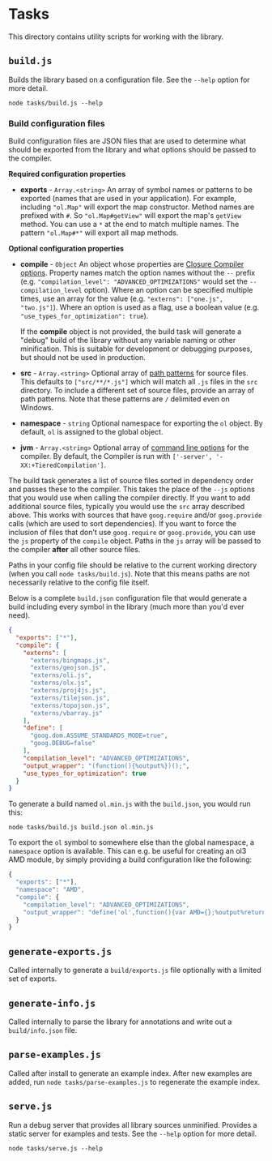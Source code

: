 # Tasks

This directory contains utility scripts for working with the library.


## `build.js`

Builds the library based on a configuration file.  See the `--help` option for more detail.

    node tasks/build.js --help

### Build configuration files

Build configuration files are JSON files that are used to determine what should be exported from the library and what options should be passed to the compiler.

**Required configuration properties**

  * **exports** - `Array.<string>` An array of symbol names or patterns to be exported (names that are used in your application).  For example, including `"ol.Map"` will export the map constructor.  Method names are prefixed with `#`.  So `"ol.Map#getView"` will export the map's `getView` method.  You can use a `*` at the end to match multiple names.  The pattern `"ol.Map#*"` will export all map methods.

**Optional configuration properties**

  * **compile** - `Object` An object whose properties are [Closure Compiler options](https://github.com/openlayers/closure-util/blob/master/compiler-options.txt).  Property names match the option names without the `--` prefix (e.g. `"compilation_level": "ADVANCED_OPTIMIZATIONS"` would set the `--compilation_level` option).  Where an option can be specified multiple times, use an array for the value (e.g. `"externs": ["one.js", "two.js"]`).  Where an option is used as a flag, use a boolean value (e.g. `"use_types_for_optimization": true`).

    If the **compile** object is not provided, the build task will generate a "debug" build of the library without any variable naming or other minification.  This is suitable for development or debugging purposes, but should not be used in production.

  * **src** - `Array.<string>` Optional array of [path patterns](https://github.com/isaacs/minimatch/blob/master/README.md) for source files.  This defaults to `["src/**/*.js"]` which will match all `.js` files in the `src` directory.  To include a different set of source files, provide an array of path patterns.  Note that these patterns are `/` delimited even on Windows.

  * **namespace** - `string` Optional namespace for exporting the `ol` object.  By default, `ol` is assigned to the global object.

  * **jvm** - `Array.<string>` Optional array of [command line options](https://github.com/google/closure-compiler/wiki/FAQ#what-are-the-recommended-java-vm-command-line-options) for the compiler.  By default, the Compiler is run with `['-server', '-XX:+TieredCompilation']`.

The build task generates a list of source files sorted in dependency order and passes these to the compiler.  This takes the place of the `--js` options that you would use when calling the compiler directly.  If you want to add additional source files, typically you would use the `src` array described above.  This works with sources that have `goog.require` and/or `goog.provide` calls (which are used to sort dependencies).  If you want to force the inclusion of files that don't use `goog.require` or `goog.provide`, you can use the `js` property of the `compile` object.  Paths in the `js` array will be passed to the compiler **after** all other source files.

Paths in your config file should be relative to the current working directory (when you call `node tasks/build.js`).  Note that this means paths are not necessarily relative to the config file itself.

Below is a complete `build.json` configuration file that would generate a build including every symbol in the library (much more than you'd ever need).

```json
{
  "exports": ["*"],
  "compile": {
    "externs": [
      "externs/bingmaps.js",
      "externs/geojson.js",
      "externs/oli.js",
      "externs/olx.js",
      "externs/proj4js.js",
      "externs/tilejson.js",
      "externs/topojson.js",
      "externs/vbarray.js"
    ],
    "define": [
      "goog.dom.ASSUME_STANDARDS_MODE=true",
      "goog.DEBUG=false"
    ],
    "compilation_level": "ADVANCED_OPTIMIZATIONS",
    "output_wrapper": "(function(){%output%})();",
    "use_types_for_optimization": true
  }
}
```

To generate a build named `ol.min.js` with the `build.json`, you would run this:

    node tasks/build.js build.json ol.min.js

To export the `ol` symbol to somewhere else than the global namespace, a `namespace` option is available. This can e.g. be useful for creating an ol3 AMD module, by simply providing a build configuration like the following:

```js
{
  "exports": ["*"],
  "namespace": "AMD",
  "compile": {
    "compilation_level": "ADVANCED_OPTIMIZATIONS",
    "output_wrapper": "define('ol',function(){var AMD={};%output%return AMD.ol;});"
  }
}
```


## `generate-exports.js`

Called internally to generate a `build/exports.js` file optionally with a limited set of exports.


## `generate-info.js`

Called internally to parse the library for annotations and write out a `build/info.json` file.


## `parse-examples.js`

Called after install to generate an example index.  After new examples are added, run `node tasks/parse-examples.js` to regenerate the example index.


## `serve.js`

Run a debug server that provides all library sources unminified.  Provides a static server for examples and tests.  See the `--help` option for more detail.

    node tasks/serve.js --help
